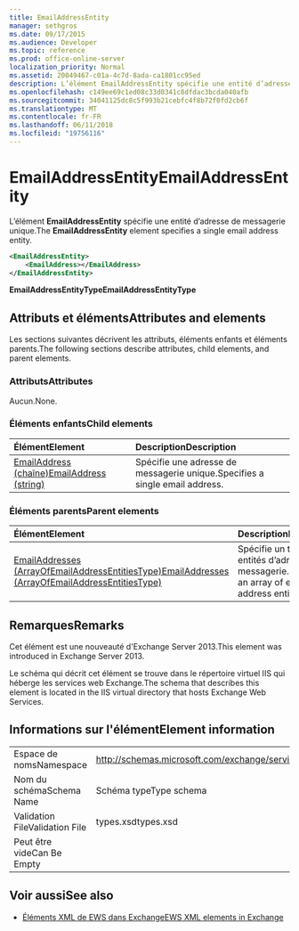 ```yaml
---
title: EmailAddressEntity
manager: sethgros
ms.date: 09/17/2015
ms.audience: Developer
ms.topic: reference
ms.prod: office-online-server
localization_priority: Normal
ms.assetid: 20049467-c01a-4c7d-8ada-ca1801cc95ed
description: L’élément EmailAddressEntity spécifie une entité d’adresse de messagerie unique.
ms.openlocfilehash: c149ee69c1ed08c33d0341c8dfdac3bcda040afb
ms.sourcegitcommit: 34041125dc8c5f993b21cebfc4f8b72f0fd2cb6f
ms.translationtype: MT
ms.contentlocale: fr-FR
ms.lasthandoff: 06/11/2018
ms.locfileid: "19756116"
---
```

# <a name="emailaddressentity"></a><span data-ttu-id="467c1-103">EmailAddressEntity</span><span class="sxs-lookup"><span data-stu-id="467c1-103">EmailAddressEntity</span></span>

<span data-ttu-id="467c1-104">L’élément **EmailAddressEntity** spécifie une entité d’adresse de messagerie unique.</span><span class="sxs-lookup"><span data-stu-id="467c1-104">The **EmailAddressEntity** element specifies a single email address entity.</span></span> 
  
```XML
<EmailAddressEntity>
    <EmailAddress></EmailAddress>
</EmailAddressEntity>
```

 <span data-ttu-id="467c1-105">**EmailAddressEntityType**</span><span class="sxs-lookup"><span data-stu-id="467c1-105">**EmailAddressEntityType**</span></span>
## <a name="attributes-and-elements"></a><span data-ttu-id="467c1-106">Attributs et éléments</span><span class="sxs-lookup"><span data-stu-id="467c1-106">Attributes and elements</span></span>

<span data-ttu-id="467c1-107">Les sections suivantes décrivent les attributs, éléments enfants et éléments parents.</span><span class="sxs-lookup"><span data-stu-id="467c1-107">The following sections describe attributes, child elements, and parent elements.</span></span>
  
### <a name="attributes"></a><span data-ttu-id="467c1-108">Attributs</span><span class="sxs-lookup"><span data-stu-id="467c1-108">Attributes</span></span>

<span data-ttu-id="467c1-109">Aucun.</span><span class="sxs-lookup"><span data-stu-id="467c1-109">None.</span></span>
  
### <a name="child-elements"></a><span data-ttu-id="467c1-110">Éléments enfants</span><span class="sxs-lookup"><span data-stu-id="467c1-110">Child elements</span></span>

|<span data-ttu-id="467c1-111">**Élément**</span><span class="sxs-lookup"><span data-stu-id="467c1-111">**Element**</span></span>|<span data-ttu-id="467c1-112">**Description**</span><span class="sxs-lookup"><span data-stu-id="467c1-112">**Description**</span></span>|
|:-----|:-----|
|[<span data-ttu-id="467c1-113">EmailAddress (chaîne)</span><span class="sxs-lookup"><span data-stu-id="467c1-113">EmailAddress (string)</span></span>](emailaddress-string.md) <br/> |<span data-ttu-id="467c1-114">Spécifie une adresse de messagerie unique.</span><span class="sxs-lookup"><span data-stu-id="467c1-114">Specifies a single email address.</span></span>  <br/> |
   
### <a name="parent-elements"></a><span data-ttu-id="467c1-115">Éléments parents</span><span class="sxs-lookup"><span data-stu-id="467c1-115">Parent elements</span></span>

|<span data-ttu-id="467c1-116">**Élément**</span><span class="sxs-lookup"><span data-stu-id="467c1-116">**Element**</span></span>|<span data-ttu-id="467c1-117">**Description**</span><span class="sxs-lookup"><span data-stu-id="467c1-117">**Description**</span></span>|
|:-----|:-----|
|[<span data-ttu-id="467c1-118">EmailAddresses (ArrayOfEmailAddressEntitiesType)</span><span class="sxs-lookup"><span data-stu-id="467c1-118">EmailAddresses (ArrayOfEmailAddressEntitiesType)</span></span>](emailaddresses-arrayofemailaddressentitiestype.md) <br/> |<span data-ttu-id="467c1-119">Spécifie un tableau des entités d’adresse de messagerie.</span><span class="sxs-lookup"><span data-stu-id="467c1-119">Specifies an array of email address entities.</span></span>  <br/> |
   
## <a name="remarks"></a><span data-ttu-id="467c1-120">Remarques</span><span class="sxs-lookup"><span data-stu-id="467c1-120">Remarks</span></span>

<span data-ttu-id="467c1-121">Cet élément est une nouveauté d'Exchange Server 2013.</span><span class="sxs-lookup"><span data-stu-id="467c1-121">This element was introduced in Exchange Server 2013.</span></span>
  
<span data-ttu-id="467c1-122">Le schéma qui décrit cet élément se trouve dans le répertoire virtuel IIS qui héberge les services web Exchange.</span><span class="sxs-lookup"><span data-stu-id="467c1-122">The schema that describes this element is located in the IIS virtual directory that hosts Exchange Web Services.</span></span>
  
## <a name="element-information"></a><span data-ttu-id="467c1-123">Informations sur l'élément</span><span class="sxs-lookup"><span data-stu-id="467c1-123">Element information</span></span>

|||
|:-----|:-----|
|<span data-ttu-id="467c1-124">Espace de noms</span><span class="sxs-lookup"><span data-stu-id="467c1-124">Namespace</span></span>  <br/> |http://schemas.microsoft.com/exchange/services/2006/types  <br/> |
|<span data-ttu-id="467c1-125">Nom du schéma</span><span class="sxs-lookup"><span data-stu-id="467c1-125">Schema Name</span></span>  <br/> |<span data-ttu-id="467c1-126">Schéma type</span><span class="sxs-lookup"><span data-stu-id="467c1-126">Type schema</span></span>  <br/> |
|<span data-ttu-id="467c1-127">Validation File</span><span class="sxs-lookup"><span data-stu-id="467c1-127">Validation File</span></span>  <br/> |<span data-ttu-id="467c1-128">types.xsd</span><span class="sxs-lookup"><span data-stu-id="467c1-128">types.xsd</span></span>  <br/> |
|<span data-ttu-id="467c1-129">Peut être vide</span><span class="sxs-lookup"><span data-stu-id="467c1-129">Can Be Empty</span></span>  <br/> ||
   
## <a name="see-also"></a><span data-ttu-id="467c1-130">Voir aussi</span><span class="sxs-lookup"><span data-stu-id="467c1-130">See also</span></span>



- [<span data-ttu-id="467c1-131">Éléments XML de EWS dans Exchange</span><span class="sxs-lookup"><span data-stu-id="467c1-131">EWS XML elements in Exchange</span></span>](ews-xml-elements-in-exchange.md)


